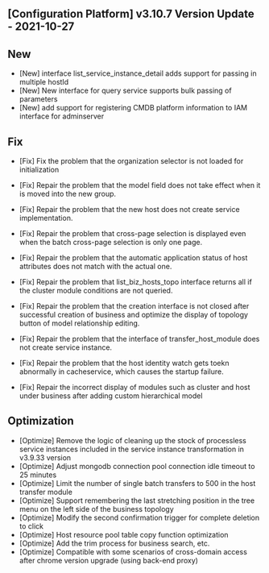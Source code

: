 ## [Configuration Platform] v3.10.7 Version Update - 2021-10-27

## New

- [New] interface list_service_instance_detail adds support for passing in multiple hostId 
- [New] New interface for query service supports bulk passing of parameters
- [New] add support for registering CMDB platform information to IAM interface for adminserver 

## Fix

- [Fix] Fix the problem that the organization selector is not loaded for initialization
- [Fix] Repair the problem that the model field does not take effect when it is moved into the new group.
- [Fix] Repair the problem that the new host does not create service implementation. 
- [Fix] Repair the problem that cross-page selection is displayed even when the batch cross-page selection is only one page.
- [Fix] Repair the problem that the automatic application status of host attributes does not match with the actual one.

- [Fix] Repair the problem that list_biz_hosts_topo interface returns all if the cluster module conditions are not queried.
- [Fix] Repair the problem that the creation interface is not closed after successful creation of business and optimize the display of topology button of model relationship editing.
- [Fix] Repair the problem that the interface of transfer_host_module does not create service instance.
- [Fix] Repair the problem that the host identity watch gets toekn abnormally in cacheservice, which causes the startup failure.
- [Fix] Repair the incorrect display of modules such as cluster and host under business after adding custom hierarchical model

## Optimization

- [Optimize] Remove the logic of cleaning up the stock of processless service instances included in the service instance transformation in v3.9.33 version
- [Optimize] Adjust mongodb connection pool connection idle timeout to 25 minutes
- [Optimize] Limit the number of single batch transfers to 500 in the host transfer module
- [Optimize] Support remembering the last stretching position in the tree menu on the left side of the business topology
- [Optimize] Modify the second confirmation trigger for complete deletion to click
- [Optimize] Host resource pool table copy function optimization
- [Optimize] Add the trim process for business search, etc.
- [Optimize] Compatible with some scenarios of cross-domain access after chrome version upgrade (using back-end proxy)